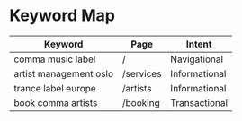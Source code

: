# Keyword Map

| Keyword | Page | Intent |
|---------|------|-------|
| comma music label | / | Navigational |
| artist management oslo | /services | Informational |
| trance label europe | /artists | Informational |
| book comma artists | /booking | Transactional |
